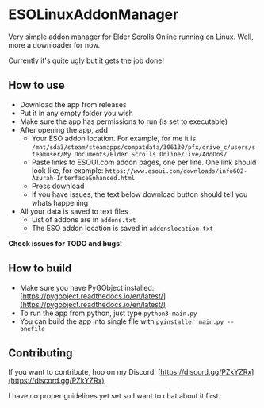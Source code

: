 # ESOLinuxAddonManager
Very simple addon manager for Elder Scrolls Online running on Linux. Well, more a downloader for now.

Currently it's quite ugly but it gets the job done!

## How to use
* Download the app from releases
* Put it in any empty folder you wish
* Make sure the app has permissions to run (is set to executable)
* After opening the app, add
  * Your ESO addon location. For example, for me it is `/mnt/sda3/steam/steamapps/compatdata/306130/pfx/drive_c/users/steamuser/My Documents/Elder Scrolls Online/live/AddOns/`
  * Paste links to ESOUI.com addon pages, one per line. One link should look like, for example: `https://www.esoui.com/downloads/info602-Azurah-InterfaceEnhanced.html`
  * Press download
  * If you have issues, the text below download button should tell you whats happening
* All your data is saved to text files
  * List of addons are in `addons.txt`
  * The ESO addon location is saved in `addonslocation.txt`

**Check issues for TODO and bugs!**

## How to build
* Make sure you have PyGObject installed: [https://pygobject.readthedocs.io/en/latest/](https://pygobject.readthedocs.io/en/latest/)
* To run the app from python, just type `python3 main.py`
* You can build the app into single file with `pyinstaller main.py --onefile`

## Contributing
If you want to contribute, hop on my Discord! [https://discord.gg/PZkYZRx](https://discord.gg/PZkYZRx)

I have no proper guidelines yet set so I want to chat about it first.
